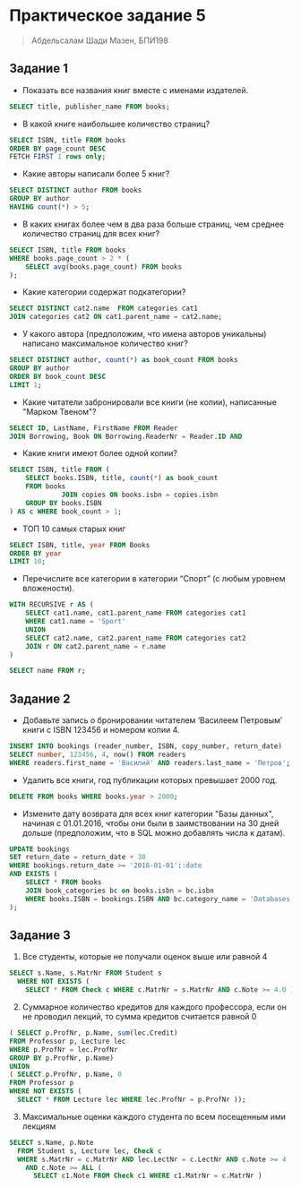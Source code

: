 # Практическое задание 5

> Абдельсалам Шади Мазен, БПИ198

## Задание 1

- Показать все названия книг вместе с именами издателей. 
```sql
SELECT title, publisher_name FROM books;
```

- В какой книге наибольшее количество страниц?
```sql
SELECT ISBN, title FROM books
ORDER BY page_count DESC
FETCH FIRST 1 rows only;
```

- Какие авторы написали более 5 книг?
```sql
SELECT DISTINCT author FROM books
GROUP BY author
HAVING count(*) > 5;
```

- В каких книгах более чем в два раза больше страниц, чем среднее количество страниц для всех книг?
```sql
SELECT ISBN, title FROM books
WHERE books.page_count > 2 * (
	SELECT avg(books.page_count) FROM books
);
```

- Какие категории содержат подкатегории?
```sql
SELECT DISTINCT cat2.name  FROM categories cat1
JOIN categories cat2 ON cat1.parent_name = cat2.name;
```

- У какого автора (предположим, что имена авторов уникальны) написано максимальное количество книг?
```sql
SELECT DISTINCT author, count(*) as book_count FROM books
GROUP BY author
ORDER BY book_count DESC
LIMIT 1;
```

- Какие читатели забронировали все книги (не копии), написанные "Марком Твеном"?
```sql
SELECT ID, LastName, FirstName FROM Reader
JOIN Borrowing, Book ON Borrowing.ReaderNr = Reader.ID AND 
```

- Какие книги имеют более одной копии?
```sql
SELECT ISBN, title FROM (
    SELECT books.ISBN, title, count(*) as book_count
    FROM books
             JOIN copies ON books.isbn = copies.isbn
    GROUP BY books.ISBN
) AS c WHERE book_count > 1;
```

- ТОП 10 самых старых книг
```sql
SELECT ISBN, title, year FROM Books
ORDER BY year
LIMIT 10;
```

- Перечислите все категории в категории “Спорт” (с любым уровнем вложености).
```sql
WITH RECURSIVE r AS (
	SELECT cat1.name, cat1.parent_name FROM categories cat1
	WHERE cat1.name = 'Sport'
	UNION
	SELECT cat2.name, cat2.parent_name FROM categories cat2
	JOIN r ON cat2.parent_name = r.name
)

SELECT name FROM r;
```

## Задание 2

- Добавьте запись о бронировании читателем ‘Василеем Петровым’ книги с ISBN 123456 и номером копии 4.
```sql
INSERT INTO bookings (reader_number, ISBN, copy_number, return_date)
SELECT number, 123456, 4, now() FROM readers
WHERE readers.first_name = 'Василий' AND readers.last_name = 'Петров';
```

- Удалить все книги, год публикации которых превышает 2000 год.
```sql
DELETE FROM books WHERE books.year > 2000;
```

- Измените дату возврата для всех книг категории "Базы данных", начиная с 01.01.2016, чтобы они были в заимствовании на 30 дней дольше (предположим, что в SQL можно добавлять числа к датам).
```sql
UPDATE bookings
SET return_date = return_date + 30
WHERE bookings.return_date >= '2016-01-01'::date
AND EXISTS (
    SELECT * FROM books
    JOIN book_categories bc on books.isbn = bc.isbn
    WHERE books.ISBN = bookings.ISBN AND bc.category_name = 'Databases'
);
```

## Задание 3

1. Все студенты, которые не получали оценок выше или равной 4
```sql
SELECT s.Name, s.MatrNr FROM Student s 
  WHERE NOT EXISTS ( 
    SELECT * FROM Check c WHERE c.MatrNr = s.MatrNr AND c.Note >= 4.0 ) ; 
```

2. Суммарное количество кредитов для каждого профессора, если он не проводил лекций, то сумма кредитов считается равной 0
```sql
( SELECT p.ProfNr, p.Name, sum(lec.Credit) 
FROM Professor p, Lecture lec 
WHERE p.ProfNr = lec.ProfNr
GROUP BY p.ProfNr, p.Name)
UNION
( SELECT p.ProfNr, p.Name, 0 
FROM Professor p
WHERE NOT EXISTS ( 
  SELECT * FROM Lecture lec WHERE lec.ProfNr = p.ProfNr )); 
```

3. Максимальные оценки каждого студента по всем посещенным ими лекциям
```sql
SELECT s.Name, p.Note
  FROM Student s, Lecture lec, Check c
  WHERE s.MatrNr = c.MatrNr AND lec.LectNr = c.LectNr AND c.Note >= 4 
    AND c.Note >= ALL ( 
      SELECT c1.Note FROM Check c1 WHERE c1.MatrNr = c.MatrNr ) 
```